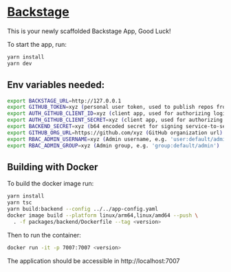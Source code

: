 # [Backstage](https://backstage.io)

This is your newly scaffolded Backstage App, Good Luck!

To start the app, run:

```sh
yarn install
yarn dev
```

## Env variables needed:
```sh
export BACKSTAGE_URL=http://127.0.0.1
export GITHUB_TOKEN=xyz (personal user token, used to publish repos from skaffold)
export AUTH_GITHUB_CLIENT_ID=xyz (client app, used for authorizing login)
export AUTH_GITHUB_CLIENT_SECRET=xyz (client app, used for authorizing login)
export BACKEND_SECRET=xyz (b64 encoded secret for signing service-to-service tokens)
export GITHUB_ORG_URL=https://github.com/xyz (GitHub organization url)
export RBAC_ADMIN_USERNAME=xyz (Admin username, e.g. 'user:default/admin')
export RBAC_ADMIN_GROUP=xyz (Admin group, e.g. 'group:default/admin')
```

## Building with Docker

To build the docker image run:
```sh
yarn install
yarn tsc
yarn build:backend --config ../../app-config.yaml
docker image build --platform linux/arm64,linux/amd64 --push \
  . -f packages/backend/Dockerfile --tag <version>
```

Then to run the container:
```sh
docker run -it -p 7007:7007 <version>
```

The application should be accessible in http://localhost:7007
